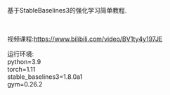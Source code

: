 基于StableBaselines3的强化学习简单教程.

<br>

视频课程:https://www.bilibili.com/video/BV1ty4y197JE
<br>

运行环境:
<br>
python=3.9
<br>
torch=1.11
<br>
stable_baselines3=1.8.0a1
<br>
gym=0.26.2
